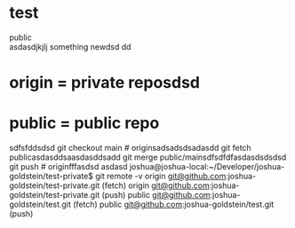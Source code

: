 # test
public   
asdasdjkjlj
something newdsd
dd
# origin = private reposdsd
# public = public repo
 sdfsfddsdsd
git checkout main # originsadsadsdsadasdd
git fetch publicasdasddsaasdasddsadd
git merge public/mainsdfsdfdfasdasdsdsdsd
git push # originfffasdsd
asdasd
joshua@joshua-local:~/Developer/joshua-goldstein/test-private$ git remote -v
origin	git@github.com:joshua-goldstein/test-private.git (fetch)
origin	git@github.com:joshua-goldstein/test-private.git (push)
public	git@github.com:joshua-goldstein/test.git (fetch)
public	git@github.com:joshua-goldstein/test.git (push)


